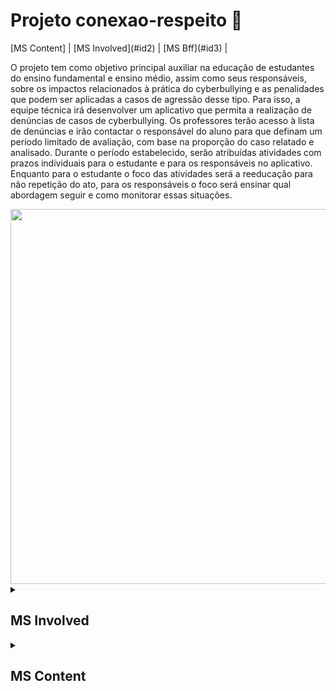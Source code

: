 <h1> Projeto conexao-respeito 🤝</h1>
[MS Content] |  [MS Involved](#id2)  |  [MS Bff](#id3)  |
<p>O projeto tem como objetivo principal auxiliar na educação de estudantes do ensino fundamental e ensino médio, assim como seus responsáveis, 
  sobre os impactos relacionados à prática do cyberbullying e as penalidades que podem ser aplicadas a casos de agressão desse tipo.
  Para isso, a equipe técnica irá desenvolver um aplicativo que permita a realização de denúncias de casos de cyberbullying. 
  Os professores terão acesso à lista de denúncias e irão contactar o responsável do aluno para que definam um período limitado de avaliação, com base na proporção do caso relatado e analisado.
  Durante o período estabelecido, serão atribuídas atividades com prazos individuais para o estudante e para os responsáveis no aplicativo. 
  Enquanto para o estudante o foco das atividades será a reeducação para não repetição do ato, para os responsáveis o foco será ensinar qual abordagem seguir e como monitorar essas situações.
</p>
<div align="center">
  <img src="https://github.com/Matheus-Braynner/conexao-respeito-back-end/assets/68668725/06aedf0a-3195-48f4-ad34-c10a32a30854" width="600px"/>
</div>

<details>
  <summary><a id="id1"><h2><strong>MS Involved</strong></h2></summary>

<p> O MS involved tem a responsabilidade de armazenar e gerenciar os dados de alunos, professores e responsáveis. O MS involved possui os seguintes endpoints:</p>
<h1> Diagrama ER</h1>
<div align="center">
  <img src="https://github.com/Matheus-Braynner/shop_style_virtual_commerce/assets/68668725/a8d0478d-e1f9-4bb0-9903-167611f9b969.png" width="600px"/>
</div>

```
*INVOLVED CONTROLLER:*

- POST - /v1/involved/teacher
- POST - /v1/involved/student
- GET - /v1/involved/student/{studentRegister}
- POST - /v1/involved/responsible
- POST - /v1/involved/auth/login
- GET - /v1/involved/student/educational-institution

*COMPLAINT CONTROLLER:*
- POST - /v1/complaint/{involvedCpf}
- GET - /v1/complaint/{complaintId}
```

<p><strong>Campos da tabela complaint:</strong></p>

```
ID, EDUCATIONAL_INSTITUTION, NAME_AGGRESSOR, PLACE_VIOLATION_OCCURRED, COMPLAINT_REASON
```

<p><strong>Campos da tabela responsible:</strong></p>

```
ID, FULLNAME, BIRTH_DATE, NAME_TUTORED_STUDENT, STUDENT_REGISTRATION, CPF, POSTAL_CODE, ADDRESS, CITY, NEIGHBORHOOD, PHONE_NUMBER, EDUCATIONAL_INSTITUTION, EMAIL, PASSWORD
```

<p><strong>Campos da tabela student:</strong></p>

```
ID, FULLNAME, BIRTH_DATE, NAME_RESPONSIBLE, RESPONSIBLE_ID, REGISTRATION, CPF, POSTAL_CODE, ADDRESS, CITY, NEIGHBORHOOD, PHONE_NUMBER, EDUCATIONAL_INSTITUTION, EMAIL, PASSWORD
```

<p><strong>Campos da tabela teacher:</strong></p>

```
ID, FULLNAME, EMAIL, PASSWORD, POSTAL_CODE, ADDRESS, CITY, NEIGHBORHOOD, PHONE_NUMBER, EDUCATIONAL_INSTITUTION, REGISTRATION, CPF, BIRTH_DATE
```

<p><strong>Observação:</strong></p>

<li>O campo ID de todas as tabelas deve ser gerado por auto incremento.</li>
<h2>Exemplo de um payload para cadastrar estudante:</h2>

```

 {
    "fullname": "Matheus",
    "email": "email@outlook.com",
    "password": "123456",
    "postalCode": "postalCode",
    "address": "address",
    "city": "city",
    "neighborhood": "neighborhood",
    "phoneNumber": "phoneNumber",
    "educationalInstitution": "educationalIntitution",
    "registration": "registration12",
    "cpf": "88127437069",
    "birthDate": "2020-03-12",
    "nameResponsible": "nameResponsible"
}

```


<p><strong>Validações necessárias:</strong></p>
<li>Os campos <code>fullname</code> e <code>nameResponsible</code> precisam ter no mínimo 3 caracteres.</li>
<li>O campo <code>cpf</code> precisa seguir o seguinte padrão (xxx-xxx-xxx.xx).</li>
<li>O campo <code>email</code> precisa estar no formato de um email válido e não deve permitir emails duplicados.</li>
<li>O campo <code>password</code> precisa ter no mínimo 6 caracteres e tem que ser salvo criptografado no banco.</li>
<li>O campo <code>birthdate</code> precisa ser salvo no banco como o tipo date e tem que estar no formato ISO-8601, entretanto na hora de serializar o objeto e enviar no payload do response esse campo precisa estar no formato dd/mm/aaaa.</li>
<li>O campo <code>phoneNumber</code> deve aceitar somente valores numéricos.</li>

<p></p>
<h2>Exemplo de um payload para cadastrar professor:</h2>

```
{
"fullname": "Matheus",
"email": "email@outlook.com",
"password": "123456",
"postalCode": "postalCode",
"address": "address",
"city": "city",
"neighborhood": "neighborhood",
"phoneNumber": "phoneNumber",
"educationalInstitution": "educationalIntitution",
"registration": "registration12",
"cpf": "88127437069",
"birthDate": "2020-03-12"
}
```

<p><strong>Validações necessárias:</strong></p>
<li>Os campos <code>fullname</code> e <code>registration</code> precisam ter no mínimo 3 caracteres.</li>
<li>O campo <code>cpf</code> precisa seguir o seguinte padrão (xxx-xxx-xxx.xx).</li>
<li>O campo <code>email</code> precisa estar no formato de um email válido e não deve permitir emails duplicados.</li>
<li>O campo <code>password</code> precisa ter no mínimo 6 caracteres e tem que ser salvo criptografado no banco.</li>
<li>O campo <code>birthDate</code> precisa ser salvo no banco como o tipo date e tem que estar no formato ISO-8601, entretanto na hora de serializar o objeto e enviar no payload do response esse campo precisa estar no formato dd/mm/aaaa.</li>
<li>O campo <code>phoneNumber</code> deve aceitar somente valores numéricos.</li>

<p></p>
<h2>Exemplo de um payload para cadastrar responsável:</h2>

```
{
"fullname": "João da Silva",
"birthDate": "1990-05-15",
"nameTutoredStudent": "Maria da Silva",
"studentRegistration": "ST12345",
"cpf": "123.456.789-10",
"postalCode": "12345-678",
"address": "Rua Principal, 123",
"city": "Cidade",
"neighborhood": "Bairro",
"phoneNumber": "123456789",
"educationalInstitution": "Instituição de Ensino",
"email": "joao.silva@example.com",
"password": "senha123"
}
```

<p><strong>Validações necessárias:</strong></p>
<li>Os campos <code>fullname</code>, <code>nameTutoredStudent</code> e <code>educationalInstitution</code> precisam ter no mínimo 3 caracteres.</li>
<li>O campo <code>cpf</code> precisa seguir o seguinte padrão (xxx.xxx.xxx-xx).</li>
<li>O campo <code>email</code> precisa estar no formato de um email válido e não deve permitir emails duplicados.</li>
<li>O campo <code>password</code> precisa ter no mínimo 6 caracteres.</li>
<li>O campo <code>birthDate</code> precisa ser salvo no banco como o tipo date e tem que estar no formato ISO-8601, entretanto na hora de serializar o objeto e enviar no payload do response esse campo precisa estar no formato dd/mm/aaaa.</li>
<li>O campo <code>phoneNumber</code> deve aceitar somente valores numéricos.</li>

<p></p>
<h2>Exemplo de um payload para cadastrar uma denuncia:</h2>

```
{
"educationalInstitution": "Nome da Instituição",
"nameAggressor": "Fulano de Tal",
"placeViolationOccurred": "Local da Violência",
"complaintReason": "Motivo da Denúncia"
}
```

</details>

<details>
  <summary><a id="id2"><h2><strong>MS Content</strong></h2></summary>

<p> O MS Content tem a responsabilidade de armazenar e gerenciar os dados de atividades e conteúdos. O MS Content possui os seguintes endpoints:</p>

```
*ACTIVITIES CONTROLLER:*

- POST - /v1/activities/upload
- GET - /v1/activities/{idActivity}
- POST - /v1/activities/send-activity

*MATERIALS CONTROLLER:*

- POST - /v1/materials/upload
- GET - /v1/materials/{idMaterials}
```
<p><strong>Campos da tabela activity:</strong></p>

```
ID, FILE_NAME, DATA
```

<p><strong>Campos da tabela materials:</strong></p>

```
ID, FILE_NAME, DATA
```
<h2>Exemplo de um payload para cadastrar uma um arquivo de atividades e materiais:</h2>

```
Content-Type: multipart/form-data
```

